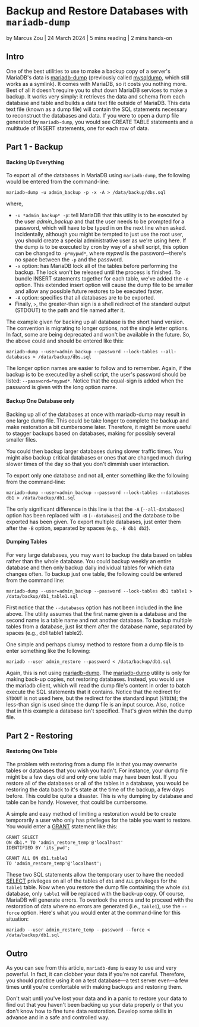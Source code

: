 # Backup and Restore Databases with `mariadb-dump`

by Marcus Zou | 24 March 2024 | 5 mins reading | 2 mins hands-on



## Intro

One of the best utilities to use to make a backup copy of a server's MariaDB's data is [mariadb-dump](https://mariadb.com/kb/en/mariadb-dump/) (previously called [mysqldump](https://mariadb.com/kb/en/mysqldump/), which still works as a symlink). It comes with MariaDB, so it costs you nothing more. Best of all it doesn't require you to shut down MariaDB services to make a backup. It works very simply: it retrieves the data and schema from each database and table and builds a data text file outside of MariaDB. This data text file (known as a dump file) will contain the SQL statements necessary to reconstruct the databases and data. If you were to open a dump file generated by `mariadb-dump`, you would see CREATE TABLE statements and a multitude of INSERT statements, one for each row of data.



## Part 1 - Backup

#### Backing Up Everything

To export all of the databases in MariaDB using `mariadb-dump`, the following would be entered from the command-line:

```
mariadb-dump -u admin_backup -p -x -A > /data/backup/dbs.sql
```

where,

- `-u *admin_backup* -p`: tell MariaDB that this utility is to be executed by the user *admin_backup* and that the user needs to be prompted for a password, which will have to be typed in on the next line when asked. Incidentally, although you might be tempted to just use the root user, you should create a special administrative user as we're using here. If the dump is to be executed by cron by way of a shell script, this option can be changed to `-p*mypwd*`, where *mypwd* is the password—there's no space between the `-p` and the password. 
- `-x` option: has MariaDB lock all of the tables before performing the backup. The lock won't be released until the process is finished. To bundle INSERT statements together for each table, we've added the `-e` option. This extended insert option will cause the dump file to be smaller and allow any possible future restores to be executed faster. 
- `-A` option: specifies that all databases are to be exported. 
- Finally, `>`, the greater-than sign is a shell redirect of the standard output (STDOUT) to the path and file named after it.

The example given for backing up all database is the short hand version. The convention is migrating to longer options, not the single letter options. In fact, some are being deprecated and won't be available in the future. So, the above could and should be entered like this:

```
mariadb-dump --user=admin_backup --password --lock-tables --all-databases > /data/backup/dbs.sql
```

The longer option names are easier to follow and to remember. Again, if the backup is to be executed by a shell script, the user's password should be listed: `--password=*mypwd*`. Notice that the equal-sign is added when the password is given with the long option name.

#### Backup One Database only

Backing up all of the databases at once with mariadb-dump may result in one large dump file. This could be take longer to complete the backup and make restoration a bit cumbersome later. Therefore, it might be more useful to stagger backups based on databases, making for possibly several smaller files. 

You could then backup larger databases during slower traffic times. You might also backup critical databases or ones that are changed much during slower times of the day so that you don't dimmish user interaction.

To export only one database and not all, enter something like the following from the command-line:

```
mariadb-dump --user=admin_backup --password --lock-tables --databases db1 > /data/backup/db1.sql
```

The only significant difference in this line is that the `-A` (`--all-databases`) option has been replaced with `-B` (`--databases`) and the database to be exported has been given. To export multiple databases, just enter them after the `-B` option, separated by spaces (e.g., `-B db1 db2`).

#### Dumping Tables

For very large databases, you may want to backup the data based on tables rather than the whole database. You could backup weekly an entire database and then only backup daily individual tables for which data changes often. To backup just one table, the following could be entered from the command line:

```
mariadb-dump --user=admin_backup --password --lock-tables db1 table1 > /data/backup/db1_table1.sql
```

First notice that the `--databases` option has not been included in the line above. The utility assumes that the first name given is a database and the second name is a table name and not another database. To backup multiple tables from a database, just list them after the database name, separated by spaces (e.g., db1 table1 table2).

One simple and perhaps clumsy method to restore from a dump file is to enter something like the following:

```
mariadb --user admin_restore --password < /data/backup/db1.sql
```

Again, this is not using [mariadb-dump](https://mariadb.com/kb/en/mariadb-dump/). The [mariadb-dump](https://mariadb.com/kb/en/mariadb-dump/) utility is only for making back-up copies, not restoring databases. Instead, you would use the mariadb client, which will read the dump file's content in order to batch execute the SQL statements that it contains. Notice that the redirect for `STDOUT` is not used here, but the redirect for the standard input (`STDIN`); the less-than sign is used since the dump file is an input source. Also, notice that in this example a database isn't specified. That's given within the dump file.



## Part 2 - Restoring

#### Restoring One Table

The problem with restoring from a dump file is that you may overwrite tables or databases that you wish you hadn't. For instance, your dump file might be a few days old and only one table may have been lost. If you restore all of the databases or all of the tables in a database, you would be restoring the data back to it's state at the time of the backup, a few days before. This could be quite a disaster. This is why dumping by database and table can be handy. However, that could be cumbersome.

A simple and easy method of limiting a restoration would be to create temporarily a user who only has privileges for the table you want to restore. You would enter a [GRANT](https://mariadb.com/kb/en/grant/) statement like this:

```
GRANT SELECT
ON db1.* TO 'admin_restore_temp'@'localhost' 
IDENTIFIED BY 'its_pwd';

GRANT ALL ON db1.table1
TO 'admin_restore_temp'@'localhost';
```

These two SQL statements allow the temporary user to have the needed [SELECT](https://mariadb.com/kb/en/select/) privileges on all of the tables of `db1` and `ALL` privileges for the `table1` table. Now when you restore the dump file containing the whole `db1` database, only `table1` will be replaced with the back-up copy. Of course, MariaDB will generate errors. To overlook the errors and to proceed with the restoration of data where no errors are generated (i.e., `table1`), use the `--force` option. Here's what you would enter at the command-line for this situation:

```
mariadb --user admin_restore_temp --password --force < /data/backup/db1.sql
```



## Outro

As you can see from this article, `mariadb-dump` is easy to use and very powerful. In fact, it can clobber your data if you're not careful. Therefore, you should practice using it on a test database—a test server even—a few times until you're comfortable with making backups and restoring them. 

Don't wait until you've lost your data and in a panic to restore your data to find out that you haven't been backing up your data properly or that you don't know how to fine tune data restoration. Develop some skills in advance and in a safe and controlled way. 

